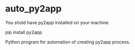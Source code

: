 # auto_py2app

You shold have py2app installed on your machine

pip install py2app

Python program for automation of creating py2app process.
